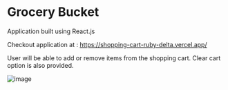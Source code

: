 # Grocery Bucket

Application built using React.js

Checkout application at : https://shopping-cart-ruby-delta.vercel.app/

User will be able to add or remove items from the shopping cart. Clear cart option is also provided.

![image](https://user-images.githubusercontent.com/107784718/185746845-2558c423-254c-48a7-9ff4-6717a82b4bd1.png)

